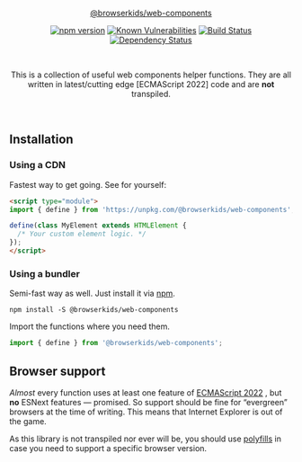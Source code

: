 <p align="center">
    <a href="https://github.com/browserkids/web-components">@browserkids/web-components</a>
</p>

<p align="center">
    <a href="https://badge.fury.io/js/%40browserkids%2Fdom"><img src="https://badge.fury.io/js/%40browserkids%2Fdom.svg" alt="npm version"></a>
    <a href="https://snyk.io/test/github/browserkids/web-components?targetFile=package.json"><img src="https://snyk.io/test/github/browserkids/web-components/badge.svg?targetFile=package.json" alt="Known Vulnerabilities"></a>
    <a href="https://github.com/browserkids/web-components/actions"><img src="https://github.com/browserkids/web-components/actions/workflows/build.yml/badge.svg" alt="Build Status"></a>
    <a href="https://libraries.io/npm/@browserkids/web-components"><img src="https://img.shields.io/librariesio/release/npm/@browserkids/web-components.svg" alt="Dependency Status"></a>
</p>

<br>

<p align="center">This is a collection of useful web components helper functions. They are all written in latest/cutting edge [ECMAScript 2022] code and are <strong>not</strong> transpiled.</p>

<br>

## Installation

### Using a CDN

Fastest way to get going. See for yourself:

```html
<script type="module">
import { define } from 'https://unpkg.com/@browserkids/web-components';

define(class MyElement extends HTMLElement {
  /* Your custom element logic. */
});
</script>
```

### Using a bundler

Semi-fast way as well. Just install it via [npm].

```shell
npm install -S @browserkids/web-components
```

Import the functions where you need them.

```js
import { define } from '@browserkids/web-components';
```


## Browser support

*Almost* every function uses at least one feature of [ECMAScript 2022] , but **no** ESNext features — promised. So support should be fine for “evergreen” browsers at the time of writing. This means that Internet Explorer is out of the game.

As this library is not transpiled nor ever will be, you should use [polyfills](https://polyfill.io/) in case you need to support a specific browser version. 

<br>

[ECMAScript 2022]: https://kangax.github.io/compat-table/es2016plus/
[Shadow DOM]: https://developer.mozilla.org/en-US/docs/Web/Web_Components/Using_shadow_DOM
[npm]: https://www.npmjs.com/
